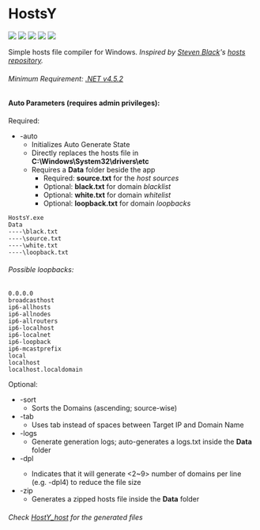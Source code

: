 # HostsY
<a href="https://github.com/Laicure/HostsY/releases/latest"><img src="https://img.shields.io/github/downloads/Laicure/HostsY/total.svg"></img></a>
<a href="https://github.com/Laicure/HostsY/commits/master"><img src="https://img.shields.io/github/last-commit/Laicure/HostsY.svg"></img></a>
<a href="https://github.com/Laicure/HostsY"><img src="https://img.shields.io/github/repo-size/Laicure/HostsY.svg"></img></a>
<a href="https://github.com/Laicure/HostsY"><img src="https://img.shields.io/github/license/Laicure/HostsY.svg"></img></a>
<a href="https://github.com/Laicure/HostsY"><img src="https://img.shields.io/github/commit-activity/m/Laicure/HostsY.svg"></img></a>

Simple hosts file compiler for Windows.
_Inspired by [Steven Black](https://github.com/StevenBlack)'s [hosts repository](https://github.com/StevenBlack/hosts)._

###### Minimum Requirement: [.NET v4.5.2](https://www.microsoft.com/en/download/details.aspx?id=42642)

#### Auto Parameters (requires admin privileges):
Required:
* \-auto
	* Initializes Auto Generate State
	* Directly replaces the hosts file in **C:\\Windows\\System32\\drivers\\etc**
	* Requires a **Data** folder beside the app
		* Required: **source.txt** for the _host sources_
		* Optional: **black.txt** for domain _blacklist_
		* Optional: **white.txt** for domain _whitelist_
		* Optional: **loopback.txt** for domain _loopbacks_
```
HostsY.exe
Data
----\black.txt
----\source.txt
----\white.txt
----\loopback.txt
```

###### Possible loopbacks:
```
0.0.0.0
broadcasthost
ip6-allhosts
ip6-allnodes
ip6-allrouters
ip6-localhost
ip6-localnet
ip6-loopback
ip6-mcastprefix
local
localhost
localhost.localdomain

```
Optional:
* \-sort
	* Sorts the Domains (ascending; source-wise)
* \-tab
	* Uses tab instead of spaces between Target IP and Domain Name
* \-logs
	* Generate generation logs; auto-generates a logs.txt inside the **Data** folder
* \-dpl<n>
	* Indicates that it will generate <2~9> number of domains per line (e.g. -dpl4) to reduce the file size
* \-zip
	* Generates a zipped hosts file inside the **Data** folder
	
###### Check [HostY_host](https://github.com/Laicure/HostsY_hosts) for the generated files

